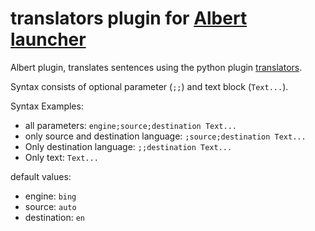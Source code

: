 # translators plugin for [Albert launcher](https://github.com/albertlauncher/albert)

Albert plugin, translates sentences using the python plugin [translators](https://github.com/UlionTse/translators/tree/master#supported-translation-services).

Syntax consists of optional parameter (`;;`) and text block (`Text...`).

Syntax Examples:

* all parameters: `engine;source;destination Text...`
* only source and destination language: `;source;destination Text...`
* Only destination language: `;;destination Text...`
* Only text: `Text...`

default values:

* engine: `bing`
* source: `auto`
* destination: `en`
